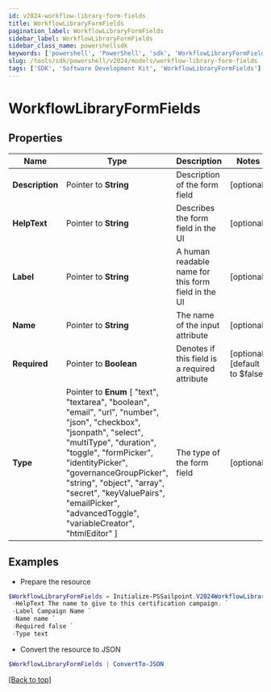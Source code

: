 ```yaml
---
id: v2024-workflow-library-form-fields
title: WorkflowLibraryFormFields
pagination_label: WorkflowLibraryFormFields
sidebar_label: WorkflowLibraryFormFields
sidebar_class_name: powershellsdk
keywords: ['powershell', 'PowerShell', 'sdk', 'WorkflowLibraryFormFields'] 
slug: /tools/sdk/powershell/v2024/models/workflow-library-form-fields
tags: ['SDK', 'Software Development Kit', 'WorkflowLibraryFormFields']
---
```



# WorkflowLibraryFormFields

## Properties

Name | Type | Description | Notes
------------ | ------------- | ------------- | -------------
**Description** |  Pointer to **String** | Description of the form field | [optional] 
**HelpText** |  Pointer to **String** | Describes the form field in the UI | [optional] 
**Label** |  Pointer to **String** | A human readable name for this form field in the UI | [optional] 
**Name** |  Pointer to **String** | The name of the input attribute | [optional] 
**Required** |  Pointer to **Boolean** | Denotes if this field is a required attribute | [optional] [default to $false]
**Type** |  Pointer to  **Enum** [  "text",    "textarea",    "boolean",    "email",    "url",    "number",    "json",    "checkbox",    "jsonpath",    "select",    "multiType",    "duration",    "toggle",    "formPicker",    "identityPicker",    "governanceGroupPicker",    "string",    "object",    "array",    "secret",    "keyValuePairs",    "emailPicker",    "advancedToggle",    "variableCreator",    "htmlEditor" ] | The type of the form field | [optional] 

## Examples

- Prepare the resource
```powershell
$WorkflowLibraryFormFields = Initialize-PSSailpoint.V2024WorkflowLibraryFormFields  -Description First value to compare `
 -HelpText The name to give to this certification campaign. `
 -Label Campaign Name `
 -Name name `
 -Required false `
 -Type text
```

- Convert the resource to JSON
```powershell
$WorkflowLibraryFormFields | ConvertTo-JSON
```


[[Back to top]](#) 

